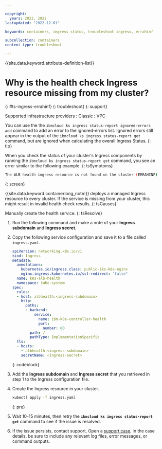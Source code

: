 ```yaml
---

copyright:
  years: 2022, 2022
lastupdated: "2022-12-01"

keywords: containers, ingress status, troubleshoot ingress, errahinf

subcollection: containers
content-type: troubleshoot

---
```


{{site.data.keyword.attribute-definition-list}}


# Why is the health check Ingress resource missing from my cluster?
{: #ts-ingress-errahinf}
{: troubleshoot}
{: support}

Supported infrastructure providers
:   Classic
:   VPC

You can use the the `ibmcloud ks ingress status-report ignored-errors add` command to add an error to the ignored-errors list. Ignored errors still appear in the output of the `ibmcloud ks ingress status-report get` command, but are ignored when calculating the overall Ingress Status.
{: tip}

When you check the status of your cluster's Ingress components by running the `ibmcloud ks ingress status-report get` command, you see an error similar to the following example.
{: tsSymptoms}

```sh
The ALB health ingress resource is not found on the cluster (ERRAHINF).
```
{: screen}

{{site.data.keyword.containerlong_notm}} deploys a managed Ingress resource to every cluster. If the service is missing from your cluster, this might result in invalid health check results.
{: tsCauses}

Manually create the health service.
{: tsResolve}

1. Run the following command and make a note of your **Ingress subdomain** and **Ingress secret**.

1. Copy the following service configuration and save it to a file called `ingress.yaml`. 

    ```yaml
    apiVersion: networking.k8s.io/v1
    kind: Ingress
    metadata:
      annotations:
        kubernetes.io/ingress.class: public-iks-k8s-nginx
        nginx.ingress.kubernetes.io/ssl-redirect: "false"
      name: k8s-alb-health
      namespace: kube-system
    spec:
      rules:
      - host: albhealth.<ingress-subdomain>
        http:
          paths:
          - backend:
              service:
                name: ibm-k8s-controller-health
                port:
                  number: 80
            path: /
            pathType: ImplementationSpecific
      tls:
      - hosts:
        - albhealth.<ingress-subdomain>
        secretName: <ingress-secret>
    ```
    {: codeblock}

1. Add the **Ingress subdomain** and **Ingress secret** that you retrieved in step 1 to the Ingress configuration file.

1. Create the Ingress resource in your cluster.

    ```sh
    kubectl apply -f ingress.yaml
    ```
    {: pre}
    
1. Wait 10-15 minutes, then retry the **`ibmcloud ks ingress status-report get`** command to see if the issue is resolved.

1. If the issue persists, contact support. Open a [support case](/docs/get-support?topic=get-support-using-avatar). In the case details, be sure to include any relevant log files, error messages, or command outputs.


